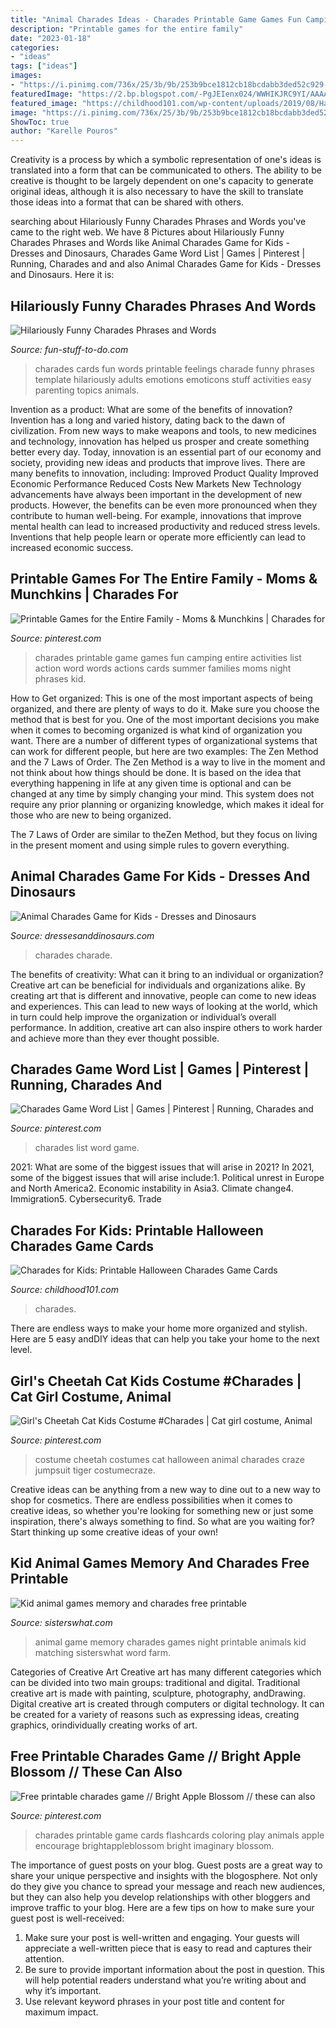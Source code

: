 ```yaml
---
title: "Animal Charades Ideas - Charades Printable Game Games Fun Camping Entire Activities List Action Word Words Actions Cards Summer Families Moms Night Phrases Kid"
description: "Printable games for the entire family"
date: "2023-01-18"
categories:
- "ideas"
tags: ["ideas"]
images:
- "https://i.pinimg.com/736x/25/3b/9b/253b9bce1812cb18bcdabb3ded52c929--charades-game-educational-games.jpg"
featuredImage: "https://2.bp.blogspot.com/-PgJEIenx024/WWHIKJRC9YI/AAAAAAAAlTY/nENFBUJNkwE99hm8r1lRIgJaUfxaBv17QCLcBGAs/s1600/Animal%2Bmemory%2Band%2Bcharades.jpg"
featured_image: "https://childhood101.com/wp-content/uploads/2019/08/Halloween-charades.jpg"
image: "https://i.pinimg.com/736x/25/3b/9b/253b9bce1812cb18bcdabb3ded52c929--charades-game-educational-games.jpg"
ShowToc: true
author: "Karelle Pouros"
---
```



Creativity is a process by which a symbolic representation of one's ideas is translated into a form that can be communicated to others. The ability to be creative is thought to be largely dependent on one's capacity to generate original ideas, although it is also necessary to have the skill to translate those ideas into a format that can be shared with others.

	

		
searching about Hilariously Funny Charades Phrases and Words you've came to the right web. We have 8 Pictures about Hilariously Funny Charades Phrases and Words like Animal Charades Game for Kids - Dresses and Dinosaurs, Charades Game Word List | Games | Pinterest | Running, Charades and and also Animal Charades Game for Kids - Dresses and Dinosaurs. Here it is:
		
    
## Hilariously Funny Charades Phrases And Words

<img loading=lazy src="https://www.fun-stuff-to-do.com/images/hilariously-funny-charades-phrases-and-words-21712442.jpg" onerror="this.onerror=null;this.src='https://tse2.mm.bing.net/th?id=OIP.ZzDYjcq9L15Fu5nCf0r3pAAAAA&amp;pid=15.1';" alt="Hilariously Funny Charades Phrases and Words">

_Source: fun-stuff-to-do.com_

>charades cards fun words printable feelings charade funny phrases template hilariously adults emotions emoticons stuff activities easy parenting topics animals. 

	

Invention as a product: What are some of the benefits of innovation?
Invention has a long and varied history, dating back to the dawn of civilization. From new ways to make weapons and tools, to new medicines and technology, innovation has helped us prosper and create something better every day. Today, innovation is an essential part of our economy and society, providing new ideas and products that improve lives. There are many benefits to innovation, including: 
Improved Product Quality 
Improved Economic Performance 
Reduced Costs 
New Markets 
New Technology advancements have always been important in the development of new products. However, the benefits can be even more pronounced when they contribute to human well-being. For example, innovations that improve mental health can lead to increased productivity and reduced stress levels. Inventions that help people learn or operate more efficiently can lead to increased economic success.

    
## Printable Games For The Entire Family - Moms &amp; Munchkins | Charades For

<img loading=lazy src="https://i.pinimg.com/736x/20/f3/6f/20f36f2ef6f93c67b07a47b3c30c5d9d--charades-for-kids-charades-game.jpg" onerror="this.onerror=null;this.src='https://tse3.mm.bing.net/th?id=OIP.9BRFCkCSiVghf_trBkKgpwHaKl&amp;pid=15.1';" alt="Printable Games for the Entire Family - Moms &amp; Munchkins | Charades for">

_Source: pinterest.com_

>charades printable game games fun camping entire activities list action word words actions cards summer families moms night phrases kid. 

	

How to Get organized: This is one of the most important aspects of being organized, and there are plenty of ways to do it. Make sure you choose the method that is best for you.
One of the most important decisions you make when it comes to becoming organized is what kind of organization you want. There are a number of different types of organizational systems that can work for different people, but here are two examples: The Zen Method and the 7 Laws of Order.
The Zen Method is a way to live in the moment and not think about how things should be done. It is based on the idea that everything happening in life at any given time is optional and can be changed at any time by simply changing your mind. This system does not require any prior planning or organizing knowledge, which makes it ideal for those who are new to being organized.

The 7 Laws of Order are similar to theZen Method, but they focus on living in the present moment and using simple rules to govern everything.

    
## Animal Charades Game For Kids - Dresses And Dinosaurs

<img loading=lazy src="https://dressesanddinosaurs.com/wp-content/uploads/2021/05/Animals-Charade-Cards-2-1187x1536.jpg" onerror="this.onerror=null;this.src='https://tse2.mm.bing.net/th?id=OIP.oxTTlmKaenvAsHWUujfSwAHaJl&amp;pid=15.1';" alt="Animal Charades Game for Kids - Dresses and Dinosaurs">

_Source: dressesanddinosaurs.com_

>charades charade. 

	

The benefits of creativity: What can it bring to an individual or organization?
Creative art can be beneficial for individuals and organizations alike. By creating art that is different and innovative, people can come to new ideas and experiences. This can lead to new ways of looking at the world, which in turn could help improve the organization or individual’s overall performance. In addition, creative art can also inspire others to work harder and achieve more than they ever thought possible.

    
## Charades Game Word List | Games | Pinterest | Running, Charades And

<img loading=lazy src="https://s-media-cache-ak0.pinimg.com/736x/c4/ff/f7/c4fff7bc775bf1af4b2f4f97ef082b3e.jpg" onerror="this.onerror=null;this.src='https://tse3.mm.bing.net/th?id=OIP.W69BUkljS2O-MwJ4YxPLkAHaJl&amp;pid=15.1';" alt="Charades Game Word List | Games | Pinterest | Running, Charades and">

_Source: pinterest.com_

>charades list word game. 

	

2021: What are some of the biggest issues that will arise in 2021?
In 2021, some of the biggest issues that will arise include:1. Political unrest in Europe and North America2. Economic instability in Asia3. Climate change4. Immigration5. Cybersecurity6. Trade
    
## Charades For Kids: Printable Halloween Charades Game Cards

<img loading=lazy src="https://childhood101.com/wp-content/uploads/2019/08/Halloween-charades.jpg" onerror="this.onerror=null;this.src='https://tse2.mm.bing.net/th?id=OIP.oc1xia_gKLJ7aMd3kmQJ4wHaLH&amp;pid=15.1';" alt="Charades for Kids: Printable Halloween Charades Game Cards">

_Source: childhood101.com_

>charades. 

	

There are endless ways to make your home more organized and stylish. Here are 5 easy andDIY ideas that can help you take your home to the next level.

    
## Girl&#039;s Cheetah Cat Kids Costume #Charades | Cat Girl Costume, Animal

<img loading=lazy src="https://i.pinimg.com/originals/5a/80/6c/5a806cbd71577599b8e67c6b99b14168.jpg" onerror="this.onerror=null;this.src='https://tse3.mm.bing.net/th?id=OIP.AX7azDLQSz_ZPyPgVLymxgHaO_&amp;pid=15.1';" alt="Girl&#039;s Cheetah Cat Kids Costume #Charades | Cat girl costume, Animal">

_Source: pinterest.com_

>costume cheetah costumes cat halloween animal charades craze jumpsuit tiger costumecraze. 

	

Creative ideas can be anything from a new way to dine out to a new way to shop for cosmetics. There are endless possibilities when it comes to creative ideas, so whether you're looking for something new or just some inspiration, there's always something to find. So what are you waiting for? Start thinking up some creative ideas of your own!

    
## Kid Animal Games Memory And Charades Free Printable

<img loading=lazy src="https://2.bp.blogspot.com/-PgJEIenx024/WWHIKJRC9YI/AAAAAAAAlTY/nENFBUJNkwE99hm8r1lRIgJaUfxaBv17QCLcBGAs/s1600/Animal%2Bmemory%2Band%2Bcharades.jpg" onerror="this.onerror=null;this.src='https://tse1.mm.bing.net/th?id=OIP.90ZPnAgS1jiUFAL-2SR9nwHaJ3&amp;pid=15.1';" alt="Kid animal games memory and charades free printable">

_Source: sisterswhat.com_

>animal game memory charades games night printable animals kid matching sisterswhat word farm. 

	

Categories of Creative Art
Creative art has many different categories which can be divided into two main groups: traditional and digital. Traditional creative art is made with painting, sculpture, photography, andDrawing. Digital creative art is created through computers or digital technology. It can be created for a variety of reasons such as expressing ideas, creating graphics, orindividually creating works of art.

    
## Free Printable Charades Game // Bright Apple Blossom // These Can Also

<img loading=lazy src="https://i.pinimg.com/736x/25/3b/9b/253b9bce1812cb18bcdabb3ded52c929--charades-game-educational-games.jpg" onerror="this.onerror=null;this.src='https://tse4.mm.bing.net/th?id=OIP._V8Pasw3PB7izYDTA4UogwDbEc&amp;pid=15.1';" alt="Free printable charades game // Bright Apple Blossom // these can also">

_Source: pinterest.com_

>charades printable game cards flashcards coloring play animals apple encourage brightappleblossom bright imaginary blossom. 

	

The importance of guest posts on your blog.
Guest posts are a great way to share your unique perspective and insights with the blogosphere. Not only do they give you chance to spread your message and reach new audiences, but they can also help you develop relationships with other bloggers and improve traffic to your blog. Here are a few tips on how to make sure your guest post is well-received: 
1. Make sure your post is well-written and engaging. Your guests will appreciate a well-written piece that is easy to read and captures their attention. 
2. Be sure to provide important information about the post in question. This will help potential readers understand what you’re writing about and why it’s important. 
3. Use relevant keyword phrases in your post title and content for maximum impact.

